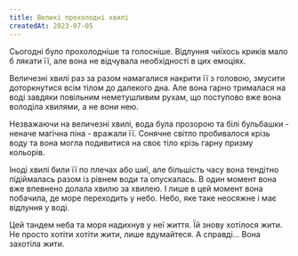 ```yaml
---
title: Великі прохолодні хвилі
createdAt: 2023-07-05
---
```


Сьогодні було прохолодніше та голосніше. Відлуння чиїхось криків мало б лякати її, але вона не відчувала необхідності в
цих емоціях.

Величезні хвилі раз за разом намагалися накрити її з головою, змусити доторкнутися всім тілом до далекого дна. Але вона
гарно трималася на воді завдяки повільним неметушливим рухам, що поступово вже вона володіла хвилями, а не вони нею.

Незважаючи на величезні хвилі, вода була прозорою та білі бульбашки - неначе магічна піна - вражали її. Сонячне світло
пробивалося крізь воду та вона могла подивитися на своє тіло крізь гарну призму кольорів.

Іноді хвилі били її по плечах або шиї, але більшість часу вона тендітно підіймалась разом із рівнем води та опускалась.
В один момент вона вже впевнено долала хвилю за хвилею. І лише в цей момент вона побачила, де море переходить у небо.
Небо, яке таке неосяжне і має відлуння у воді.

Цей тандем неба та моря надихнув у неї життя. Їй знову хотілося жити. Не просто хотіти хотіти жити, лише вдумайтеся. А
справді... Вона захотіла жити.
